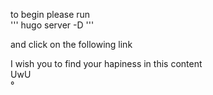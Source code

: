 
to begin please run   
''' hugo server -D '''  

and click on the following link
[](http://localhost:1313/posts/introduction/)   

I wish you to find your hapiness in this content   
UwU  
 °